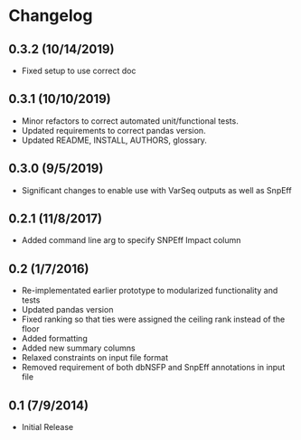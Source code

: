 Changelog
=========

0.3.2 (10/14/2019)
------------------
- Fixed setup to use correct doc

0.3.1 (10/10/2019)
------------------
- Minor refactors to correct automated unit/functional tests.
- Updated requirements to correct pandas version.
- Updated README, INSTALL, AUTHORS, glossary.

0.3.0 (9/5/2019)
----------------
- Significant changes to enable use with VarSeq outputs as well as SnpEff


0.2.1 (11/8/2017)
-----------------
- Added command line arg to specify SNPEff Impact column

0.2 (1/7/2016)
--------------
- Re-implementated earlier prototype to modularized functionality and tests
- Updated pandas version
- Fixed ranking so that ties were assigned the ceiling rank instead of the floor
- Added formatting
- Added new summary columns
- Relaxed constraints on input file format
- Removed requirement of both dbNSFP and SnpEff annotations in input file

0.1 (7/9/2014)
--------------
- Initial Release
